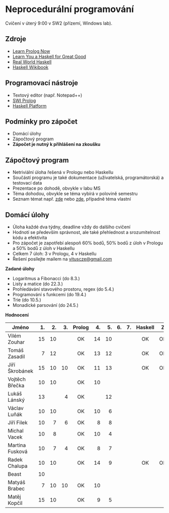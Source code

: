 Neprocedurální programování
===========================

Cvičení v úterý 9:00 v SW2 (přízemí, Windows lab).

Zdroje
------

- [Learn Prolog Now](http://www.learnprolognow.org/)
- [Learn You a Haskell for Great Good](http://learnyouahaskell.com/)
- [Real World Haskell](http://book.realworldhaskell.org/)
- [Haskell Wikibook](https://en.wikibooks.org/wiki/Haskell)

Programovací nástroje
---------------------

- Textový editor (např. Notepad++)
- [SWI Prolog](http://www.swi-prolog.org/)
- [Haskell Platform](https://www.haskell.org/platform/)

Podmínky pro zápočet
--------------------

- Domácí úlohy
- Zápočtový program
- **Zápočet je nutný k přihlášení na zkoušku**

Zápočtový program
-----------------

- Netriviální úloha řešená v Prologu nebo Haskellu
- Součástí programu je také dokumentace (uživatelská, programátorská) a testovací data
- Prezentace po dohodě, obvykle v labu MS
- Téma dohodou, obvykle se téma vybírá v polovině semestru
- Seznam témat např. [zde](http://kti.mff.cuni.cz/~hric/vyuka/pl_prikl_win.pdf) nebo [zde](http://ksvi.mff.cuni.cz/~dvorak/vyuka/14/NPRG005x01/programy.html), případně téma vlastní

Domácí úlohy
------------

- Úloha každé dva týdny, deadline vždy do dalšího cvičení
- Hodnotí se především správnost, ale také přehlednost a srozumitelnost kódu a efektivita
- Pro zápočet je zapotřebí alespoň 60% bodů, 50% bodů z úloh v Prologu a 50% bodů z úloh v Haskellu
- Celkem 7 úloh: 3 v Prologu, 4 v Haskellu
- Řešení posílejte mailem na vituscze@gmail.com

**Zadané úlohy**

- Logaritmus a Fibonacci (do 8.3.)
- Listy a matice (do 22.3.)
- Prohledávání stavového prostoru, regex (do 5.4.)
- Programování s funkcemi (do 19.4.)
- Trie (do 10.5.)
- Monadické parsování (do 24.5.)

**Hodnocení**

| Jméno              | 1. | 2. | 3. | Prolog | 4. | 5. | 6. | 7. | Haskell |  Z |
| ------------------ | --:| --:| --:|:------:| --:| --:| --:| --:|:-------:|:--:|
| Vilém Zouhar       | 15 | 10 |    |     OK | 14 | 10 |    |    |      OK | OK |
| Tomáš Zasadil      |  7 | 12 |    |     OK | 13 | 12 |    |    |      OK | OK |
| Jiří Škrobánek     | 15 | 10 | 10 |     OK | 11 | 13 |    |    |      OK | OK |
| Vojtěch Břečka     | 10 | 10 |    |     OK | 10 |    |    |    |         |    |
| Lukáš Lánský       | 13 |    |  4 |     OK |    | 12 |    |    |         |    |
| Václav Luňák       | 10 | 10 |    |     OK | 10 |  6 |    |    |         |    |
| Jiří Filek         | 10 |  7 |  6 |     OK |  8 |  8 |    |    |         |    |
| Michal Vacek       | 10 |  8 |    |     OK | 10 |  4 |    |    |         |    |
| Martina Fusková    | 10 |  7 |  4 |     OK |  8 |  7 |    |    |         |    |
| Radek Chalupa      | 10 | 10 |    |     OK | 14 |  9 |    |    |      OK | OK |
| Beast              | 10 |    |    |        |    |    |    |    |         |    |
| Matyáš Brabec      |  7 | 10 | 10 |     OK | 10 |    |    |    |         |    |
| Matěj Kopčil       | 15 | 10 |    |     OK |  9 |  5 |    |    |         |    |
